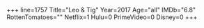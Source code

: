 +++
line=1757
Title="Leo & Tig"
Year=2017
Age="all"
IMDb="6.8"
RottenTomatoes=""
Netflix=1
Hulu=0
PrimeVideo=0
Disney=0
+++

